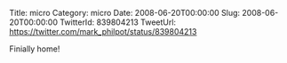 Title: micro
Category: micro
Date: 2008-06-20T00:00:00
Slug: 2008-06-20T00:00:00
TwitterId: 839804213
TweetUrl: https://twitter.com/mark_philpot/status/839804213

Finially home!